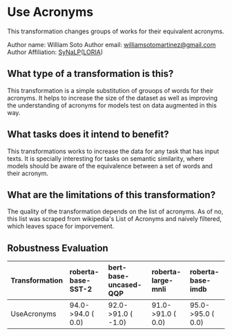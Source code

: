 # Use Acronyms
This transformation changes groups of works for their equivalent acronyms.

Author name: William Soto
Author email: [williamsotomartinez@gmail.com](mailto:williamsotomartinez@gmail.com)
Author Affiliation: [SyNaLP](https://synalp.loria.fr/)([LORIA](https://www.loria.fr/en/))

## What type of a transformation is this?
This transformation is a simple substitution of grouops of words for their acronyms. It helps to increase the size of the dataset as well as improving the understanding of acronyms for models test on data augmented in this way.

## What tasks does it intend to benefit?
This transformations works to increase the data for any task that has input texts. It is specially interesting for tasks on semantic similarity, where models should be aware of the equivalence between a set of words and their acronym.

## What are the limitations of this transformation?
The quality of the transformation depends on the list of acronyms. As of no, this list was scraped from wikipedia's List of Acronyms and naively filtered, which leaves space for imporvement.

## Robustness Evaluation
| Transformation                   | roberta-base-SST-2   | bert-base-uncased-QQP   | roberta-large-mnli   | roberta-base-imdb   |
|:---------------------------------|:---------------------|:------------------------|:---------------------|:--------------------|
| UseAcronyms                      | 94.0->94.0 (  0.0)   | 92.0->91.0 ( -1.0)      | 91.0->91.0 (  0.0)   | 95.0->95.0 (  0.0)  |